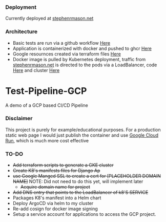 ### Deployment
Currently deployed at [stephenrmason.net](http://www.stephenrmason.net)

### Architecture
- Basic tests are run via a github workflow [Here](https://github.com/IsNoble/Test-Pipeline-GCP/blob/main/.github/workflows/python-app.yml)
- Application is containerized with docker and pushed to ghcr [Here](https://github.com/IsNoble/Test-Pipeline-GCP/blob/main/.github/workflows/docker-publish.yml)
- Google resournces created via terraform files [Here](https://github.com/IsNoble/Test-Pipeline-GCP/tree/v0.5.0/terraform)
- Docker image is pulled by Kubernetes deployment, traffic from [stephenrmason.net](www.stephenrmason.net) is directed to the pods via a LoadBalancer, code [Here](https://github.com/IsNoble/Test-Pipeline-GCP/blob/main/tpGCPdjangoapp/tpgcpdjangoapp.yaml) and cluster [Here](https://console.cloud.google.com/kubernetes/clusters/details/us-central1/simple-autopilot-public-cluster/details?project=smason-test-pipeline-gcp)


# Test-Pipeline-GCP
A demo of a GCP based CI/CD Pipeline

### Disclaimer
This project is purely for example/educational purposes. For a production static web page I would just publish the container and use [Google Cloud Run](https://cloud.google.com/run?hl=en), which is much more cost effective

### TO-DO
- ~~Add terraform scripts to generate a GKE cluster~~
- ~~Create K8's manifests files for Django Ap~~
- ~~use Google Manged SSL to create a cert for [PLACEHOLDER DOMAIN NAME]~~ NOTE: Did not need to do this yet, will implement later
  - ~~Acquire domain name for project~~
- ~~Add DNS entry that points to the LoadBalancer of k8'S SERVICE~~
- Packages K8's manifest into a Helm chart
- Deploy ArgoCD via helm to my cluster
- Re-add cosign for docker image signing
- Setup a service account for applications to access the GCP project. 


